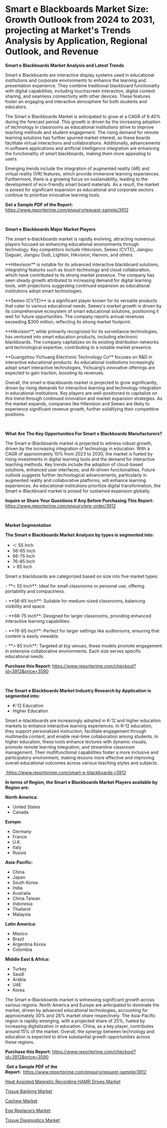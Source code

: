<p><h1>Smart e Blackboards Market Size: Growth Outlook from 2024 to 2031, projecting at Market's Trends Analysis by Application, Regional Outlook, and Revenue</h1></p><p><strong>Smart e Blackboards Market Analysis and Latest Trends</strong></p>
<p><p>Smart e Blackboards are interactive display systems used in educational institutions and corporate environments to enhance the learning and presentation experience. They combine traditional blackboard functionality with digital capabilities, including touchscreen interaction, digital content sharing, and seamless connectivity with other devices. These features foster an engaging and interactive atmosphere for both students and educators.</p><p>The Smart e Blackboards Market is anticipated to grow at a CAGR of 6.40% during the forecast period. This growth is driven by the increasing adoption of technology in classrooms as educational institutions strive to improve teaching methods and student engagement. The rising demand for remote learning solutions has further spurred market interest, as these boards facilitate virtual interactions and collaborations. Additionally, advancements in software applications and artificial intelligence integration are enhancing the functionality of smart blackboards, making them more appealing to users.</p><p>Emerging trends include the integration of augmented reality (AR) and virtual reality (VR) features, which provide immersive learning experiences. Furthermore, there is a growing focus on sustainability, leading to the development of eco-friendly smart board materials. As a result, the market is poised for significant expansion as educational and corporate sectors continue to prioritize innovative learning tools.</p></p>
<p><strong>Get a Sample PDF of the Report:&nbsp;</strong> <a href="https://www.reportprime.com/enquiry/request-sample/3912?utm_campaign=13&utm_medium=2&utm_source=Github&utm_content=ia&utm_term=15112024&utm_id=smart-e-blackboards">https://www.reportprime.com/enquiry/request-sample/3912</a></p>
<p>&nbsp;</p>
<p><strong>Smart e Blackboards Major Market Players</strong></p>
<p><p>The smart e-blackboards market is rapidly evolving, attracting numerous players focused on enhancing educational environments through technology. Key competitors include Hitevision, Seewo (CVTE), Jiangsu Daguan, Jiangsu Oudi, Lighton, Hikvision, Hanvon, and others.</p><p>**Hitevision** is notable for its advanced interactive blackboard solutions, integrating features such as touch technology and cloud collaboration, which have contributed to its strong market presence. The company has seen steady growth attributed to increasing demand for digital learning tools, with projections suggesting continued expansion as educational institutions adopt smart technologies.</p><p>**Seewo (CVTE)** is a significant player known for its versatile products that cater to various educational needs. Seewo's market growth is driven by its comprehensive ecosystem of smart educational solutions, positioning it well for future opportunities. The company reports annual revenues exceeding $300 million, reflecting its strong market footprint.</p><p>**Hikvision**, while primarily recognized for its surveillance technologies, has ventured into smart education products, including electronic blackboards. The company capitalizes on its existing distribution networks and technological expertise, contributing to a notable market presence.</p><p>**Guangzhou Yichuang Electronic Technology Co** focuses on R&D in interactive educational products. As educational institutions increasingly adopt smart interactive technologies, Yichuang’s innovative offerings are expected to gain traction, boosting its revenues.</p><p>Overall, the smart e-blackboards market is projected to grow significantly, driven by rising demands for interactive learning and technology integration in educational institutions. Key players are well-positioned to capitalize on this trend through continued innovation and market expansion strategies. As the market expands, companies like Hitevision and Seewo are likely to experience significant revenue growth, further solidifying their competitive positions.</p></p>
<p>&nbsp;</p>
<p><strong>What Are The Key Opportunities For Smart e Blackboards Manufacturers?</strong></p>
<p><p>The Smart e-Blackboards market is projected to witness robust growth, driven by the increasing integration of technology in education. With a CAGR of approximately 10% from 2023 to 2030, the market is fueled by rising investments in digital learning tools and the demand for interactive teaching methods. Key trends include the adoption of cloud-based solutions, enhanced user interfaces, and AI-driven functionalities. Future outlook suggests further technological advancements, particularly in augmented reality and collaborative platforms, will enhance learning experiences. As educational institutions prioritize digital transformation, the Smart e-Blackboard market is poised for sustained expansion globally.</p></p>
<p><strong>Inquire or Share Your Questions If Any Before Purchasing This Report:</strong> <a href="https://www.reportprime.com/enquiry/pre-order/3912?utm_campaign=13&utm_medium=2&utm_source=Github&utm_content=ia&utm_term=15112024&utm_id=smart-e-blackboards">https://www.reportprime.com/enquiry/pre-order/3912</a></p>
<p>&nbsp;</p>
<p><strong>Market Segmentation</strong></p>
<p><strong>The Smart e Blackboards Market Analysis by types is segmented into:</strong></p>
<p><ul><li>＜ 55 Inch</li><li>56-65 Inch</li><li>66-75 Inch</li><li>76-85 Inch</li><li>> 85 Inch</li></ul></p>
<p><p>Smart e blackboards are categorized based on size into five market types: </p><p>- **< 55 Inch**: Ideal for small classrooms or personal use, offering portability and compactness.</p><p>- **56-65 Inch**: Suitable for medium-sized classrooms, balancing visibility and space.</p><p>- **66-75 Inch**: Designed for larger classrooms, providing enhanced interactive learning capabilities.</p><p>- **76-85 Inch**: Perfect for larger settings like auditoriums, ensuring that content is easily viewable.</p><p>- **> 85 Inch**: Targeted at big venues, these models promote engagement in extensive collaborative environments. Each size serves specific educational needs.</p></p>
<p><strong>Purchase this Report:&nbsp;</strong><a href="https://www.reportprime.com/checkout?id=3912&price=3590&utm_campaign=13&utm_medium=2&utm_source=Github&utm_content=ia&utm_term=15112024&utm_id=smart-e-blackboards">https://www.reportprime.com/checkout?id=3912&price=3590</a></p>
<p>&nbsp;</p>
<p><strong>The Smart e Blackboards Market Industry Research by Application is segmented into:</strong></p>
<p><ul><li>K-12 Education</li><li>Higher Education</li></ul></p>
<p><p>Smart e-blackboards are increasingly adopted in K-12 and higher education markets to enhance interactive learning experiences. In K-12 education, they support personalized instruction, facilitate engagement through multimedia content, and enable real-time collaboration among students. In higher education, these tools enhance lectures with dynamic visuals, promote remote learning integration, and streamline classroom management. Their multifunctional capabilities foster a more inclusive and participatory environment, making lessons more effective and improving overall educational outcomes across various teaching styles and subjects.</p></p>
<p><a href="https://www.reportprime.com/smart-e-blackboards-r3912?utm_campaign=13&utm_medium=2&utm_source=Github&utm_content=ia&utm_term=15112024&utm_id=smart-e-blackboards">&nbsp;https://www.reportprime.com/smart-e-blackboards-r3912</a></p>
<p><strong>In terms of Region, the Smart e Blackboards Market Players available by Region are:</strong></p>
<p>
    <p> <strong> North America: </strong>
        <ul>
            <li>United States</li>
            <li>Canada</li>
        </ul>
        </p> 
    <p> <strong> Europe: </strong>
        <ul>
            <li>Germany</li>
            <li>France</li>
            <li>U.K.</li>
            <li>Italy</li>
            <li>Russia</li>
        </ul>
        </p> 
    <p> <strong> Asia-Pacific: </strong>
        <ul>
            <li>China</li>
            <li>Japan</li>
            <li>South Korea</li>
            <li>India</li>
            <li>Australia</li>
            <li>China Taiwan</li>
            <li>Indonesia</li>
            <li>Thailand</li>
            <li>Malaysia</li>
        </ul>
        </p> 
    <p> <strong> Latin America: </strong>
        <ul>
            <li>Mexico</li>
            <li>Brazil</li>
            <li>Argentina Korea</li>
            <li>Colombia</li>
        </ul>
        </p> 
    <p> <strong> Middle East & Africa: </strong>
        <ul>
            <li>Turkey</li>
            <li>Saudi</li>
            <li>Arabia</li>
            <li>UAE</li>
            <li>Korea</li>
        </ul>
    </p>
    </p>
<p><p>The Smart e-Blackboards market is witnessing significant growth across various regions. North America and Europe are anticipated to dominate the market, driven by advanced educational technologies, accounting for approximately 30% and 28% market share respectively. The Asia-Pacific region is rapidly emerging, with a projected share of 25%, fueled by increasing digitalization in education. China, as a key player, contributes around 15% of the market. Overall, the synergy between technology and education is expected to drive substantial growth opportunities across these regions.</p></p>
<p><strong>Purchase this Report: </strong><a href="https://www.reportprime.com/checkout?id=3912&price=3590&utm_campaign=13&utm_medium=2&utm_source=Github&utm_content=ia&utm_term=15112024&utm_id=smart-e-blackboards">https://www.reportprime.com/checkout?id=3912&price=3590</a></p>
<p>&nbsp;<strong>Get a Sample PDF of the Report:&nbsp;&nbsp;</strong><a href="https://www.reportprime.com/enquiry/request-sample/3912?utm_campaign=13&utm_medium=2&utm_source=Github&utm_content=ia&utm_term=15112024&utm_id=smart-e-blackboards">https://www.reportprime.com/enquiry/request-sample/3912</a></p>
<p><strong></strong></p>
<p><p><a href="https://github.com/Chiragrp22/Market-Research-Report-List-6/blob/main/heat-assisted-magnetic-recording-hamr-drives-market.md?utm_campaign=13&utm_medium=2&utm_source=Github&utm_content=ia&utm_term=15112024&utm_id=smart-e-blackboards">Heat Assisted Magnetic Recording HAMR Drives Market</a></p><p><a href="https://issuu.com/reportprime-2/docs/tissue-banking-market-size-2030.ppt_2ccc09ace42cfa?utm_campaign=13&utm_medium=2&utm_source=Github&utm_content=ia&utm_term=15112024&utm_id=smart-e-blackboards">Tissue Banking Market</a></p><p><a href="https://www.linkedin.com/pulse/exploring-cashew-market-strategic-insights-growth-opportunities-zaqdf?utm_campaign=13&utm_medium=2&utm_source=Github&utm_content=ia&utm_term=15112024&utm_id=smart-e-blackboards">Cashew Market</a></p><p><a href="https://www.linkedin.com/pulse/egg-replacers-market-global-regional-analysis-focus-region-akotf?utm_campaign=13&utm_medium=2&utm_source=Github&utm_content=ia&utm_term=15112024&utm_id=smart-e-blackboards">Egg Replacers Market</a></p><p><a href="https://issuu.com/reportprime-2/docs/tissue-diagnostics-market-size-2030_71eaf89a107fd6?utm_campaign=13&utm_medium=2&utm_source=Github&utm_content=ia&utm_term=15112024&utm_id=smart-e-blackboards">Tissue Diagnostics Market</a></p></p>